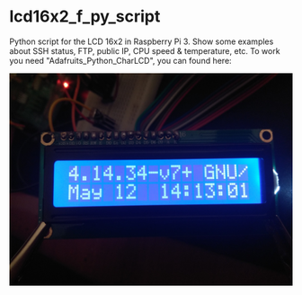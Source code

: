 # lcd16x2_f_py_script
Python script for the LCD 16x2 in Raspberry Pi 3. 
Show some examples about SSH status, FTP, public IP, CPU speed & temperature, etc.
To work you need "Adafruits_Python_CharLCD", you can found here:

![alt text](https://raw.githubusercontent.com/FSFRS/lcd16x2_f_py_script/master/images/IMG_20180512_161308.jpg)
